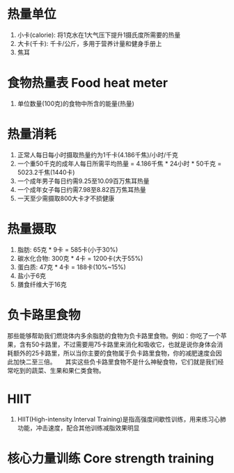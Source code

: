 # 热量单位

1. 小卡(calorie): 将1克水在1大气压下提升1摄氏度所需要的热量
2. 大卡(千卡): 千卡/公斤，多用于营养计量和健身手册上
3. 焦耳

# 食物热量表 Food heat meter

1. 单位数量(100克)的食物中所含的能量(热量)

# 热量消耗

1. 正常人每日每小时摄取热量约为1千卡(4.186千焦)/小时/千克
2. 一个重50千克的成年人每日所需平均热量 = 4.186千焦 * 24小时 * 50千克 = 5023.2千焦(1440卡)
3. 一个成年男子每日约需9.25至10.09百万焦耳热量
4. 一个成年女子每日约需7.98至8.82百万焦耳热量
5. 一天至少需摄取800大卡才不损健康

# 热量摄取

1. 脂肪: 65克 * 9卡 = 585卡(小于30%) 
2. 碳水化合物: 300克 * 4卡 = 1200卡(大于55%)
3. 蛋白质: 47克 * 4卡 = 188卡(10%~15%) 
4. 盐小于6克
5. 膳食纤维大于16克

# 负卡路里食物

那些能够帮助我们燃烧体内多余脂肪的食物为负卡路里食物。例如：你吃了一个苹果，含有50卡路里，不过需要用75卡路里来消化和吸收它，也就是说你身体会消耗额外的25卡路里，所以当你主要的食物属于负卡路里食物，你的减肥速度会因此加快二至三倍。　　其实这些负卡路里食物不是什么神秘食物，它们就是我们经常吃到的蔬菜、生果和果仁类食物。

# HIIT

1. HIIT(High-intensity Interval Training)是指高强度间歇性训练，用来练习心肺功能，冲击速度，配合其他训练减脂效果明显

# 核心力量训练 Core strength training
